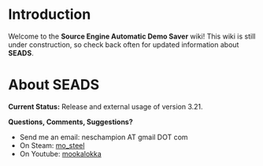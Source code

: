 # Introduction #
Welcome to the **Source Engine Automatic Demo Saver** wiki!  This wiki is still under construction, so check back often for updated information about **SEADS**.


# About SEADS #
**Current Status:**  Release and external usage of version 3.21.

**Questions, Comments, Suggestions?**
  * Send me an email: neschampion AT gmail DOT com
  * On Steam:  [mo\_steel](http://steamcommunity.com/id/mo_steel)
  * On Youtube:  [mookalokka](http://www.youtube.com/user/mookalokka)